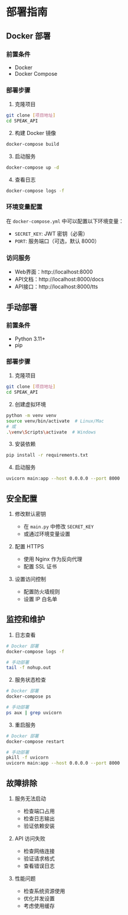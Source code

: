 # 部署指南

## Docker 部署

### 前置条件

- Docker
- Docker Compose

### 部署步骤

1. 克隆项目
```bash
git clone [项目地址]
cd SPEAK_API
```

2. 构建 Docker 镜像
```bash
docker-compose build
```

3. 启动服务
```bash
docker-compose up -d
```

4. 查看日志
```bash
docker-compose logs -f
```

### 环境变量配置

在 `docker-compose.yml` 中可以配置以下环境变量：

- `SECRET_KEY`: JWT 密钥（必需）
- `PORT`: 服务端口（可选，默认 8000）

### 访问服务

- Web界面：http://localhost:8000
- API文档：http://localhost:8000/docs
- API接口：http://localhost:8000/tts

## 手动部署

### 前置条件

- Python 3.11+
- pip

### 部署步骤

1. 克隆项目
```bash
git clone [项目地址]
cd SPEAK_API
```

2. 创建虚拟环境
```bash
python -m venv venv
source venv/bin/activate  # Linux/Mac
# 或
.\venv\Scripts\activate  # Windows
```

3. 安装依赖
```bash
pip install -r requirements.txt
```

4. 启动服务
```bash
uvicorn main:app --host 0.0.0.0 --port 8000
```

## 安全配置

1. 修改默认密钥
   - 在 `main.py` 中修改 `SECRET_KEY`
   - 或通过环境变量设置

2. 配置 HTTPS
   - 使用 Nginx 作为反向代理
   - 配置 SSL 证书

3. 设置访问控制
   - 配置防火墙规则
   - 设置 IP 白名单

## 监控和维护

1. 日志查看
```bash
# Docker 部署
docker-compose logs -f

# 手动部署
tail -f nohup.out
```

2. 服务状态检查
```bash
# Docker 部署
docker-compose ps

# 手动部署
ps aux | grep uvicorn
```

3. 重启服务
```bash
# Docker 部署
docker-compose restart

# 手动部署
pkill -f uvicorn
uvicorn main:app --host 0.0.0.0 --port 8000
```

## 故障排除

1. 服务无法启动
   - 检查端口占用
   - 检查日志输出
   - 验证依赖安装

2. API 访问失败
   - 检查网络连接
   - 验证请求格式
   - 查看错误日志

3. 性能问题
   - 检查系统资源使用
   - 优化并发设置
   - 考虑使用缓存 